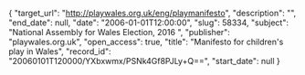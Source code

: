 {
  "target_url": "http://playwales.org.uk/eng/playmanifesto", 
  "description": "", 
  "end_date": null, 
  "date": "2006-01-01T12:00:00", 
  "slug": 58334, 
  "subject": "National Assembly for Wales Election, 2016 ", 
  "publisher": "playwales.org.uk", 
  "open_access": true, 
  "title": "Manifesto for children's play in Wales", 
  "record_id": "20060101T120000/YXbxwmx/PSNk4Gf8PJLy+Q==", 
  "start_date": null
}

